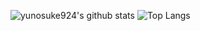 ![yunosuke924's github stats](https://github-readme-stats.vercel.app/api?username=yunosuke924&count_private=true&show_icons=true&theme=flag-india)
![Top Langs](https://github-readme-stats.vercel.app/api/top-langs/?username=yunosuke924&theme=flag-india)
